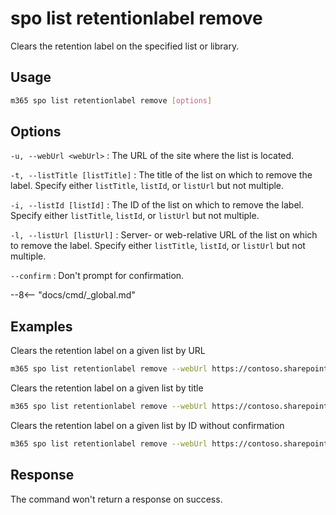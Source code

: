 # spo list retentionlabel remove

Clears the retention label on the specified list or library.

## Usage

```sh
m365 spo list retentionlabel remove [options]
```

## Options

`-u, --webUrl <webUrl>`
: The URL of the site where the list is located.

`-t, --listTitle [listTitle]`
: The title of the list on which to remove the label. Specify either `listTitle`, `listId`, or `listUrl` but not multiple.

`-i, --listId [listId]`
: The ID of the list on which to remove the label. Specify either `listTitle`, `listId`, or `listUrl` but not multiple.

`-l, --listUrl [listUrl]`
: Server- or web-relative URL of the list on which to remove the label. Specify either `listTitle`, `listId`, or `listUrl` but not multiple.

`--confirm`
: Don't prompt for confirmation.

--8<-- "docs/cmd/_global.md"

## Examples

Clears the retention label on a given list by URL

```sh
m365 spo list retentionlabel remove --webUrl https://contoso.sharepoint.com/sites/project-x --listUrl 'Shared Documents'
```

Clears the retention label on a given list by title

```sh
m365 spo list retentionlabel remove --webUrl https://contoso.sharepoint.com/sites/project-x --listTitle 'Documents'
```

Clears the retention label on a given list by ID without confirmation

```sh
m365 spo list retentionlabel remove --webUrl https://contoso.sharepoint.com/sites/project-x --listId 'Documents' --confirm
```

## Response

The command won't return a response on success.
